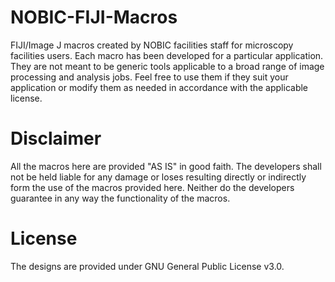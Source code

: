 # NOBIC-FIJI-Macros
FIJI/Image J macros created by NOBIC facilities staff for microscopy facilities users. Each macro has been developed for a particular application. They are not meant to be generic tools applicable to a broad range of image processing and analysis jobs. Feel free to use them if they suit your application or modify them as needed in accordance with the applicable license.

# Disclaimer
All the macros here are provided "AS IS" in good faith. The developers shall not be held liable for any damage or loses resulting directly or indirectly form the use of the macros provided here. Neither do the developers guarantee in any way the functionality of the macros.

# License
The designs are provided under GNU General Public License v3.0.
